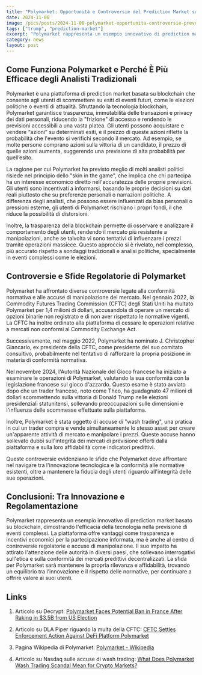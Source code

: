 ```yaml
---
title: "Polymarket: Opportunità e Controversie del Prediction Market su Blockchain che ha previsto la Vittoria di Trump"
date: 2024-11-08
image: /pics/posts/2024-11-08-polymarket-opportunita-controversie-prevede-vittoria-trump/cover.jpeg
tags: ["trump", "prediction-market"]
excerpt: "Polymarket rappresenta un esempio innovativo di prediction market basato su blockchain, dimostrando l'efficacia della tecnologia nella previsione di eventi complessi che in occasione delle elezioni USA ha 'funzionato' meglio di molti analisti blasonati"
category: news
layout: post
---
```


Come Funziona Polymarket e Perché È Più Efficace degli Analisti Tradizionali
-----------


Polymarket è una piattaforma di prediction market basata su blockchain che consente agli utenti di scommettere su esiti di eventi futuri, come le elezioni politiche o eventi di attualità. Sfruttando la tecnologia blockchain, Polymarket garantisce trasparenza, immutabilità delle transazioni e privacy dei dati personali, riducendo la "frizione" di accesso e rendendo le previsioni accessibili a una vasta platea. Gli utenti possono acquistare e vendere “azioni” su determinati esiti, e il prezzo di queste azioni riflette la probabilità che l'evento si verifichi secondo il mercato. Ad esempio, se molte persone comprano azioni sulla vittoria di un candidato, il prezzo di quelle azioni aumenta, suggerendo una previsione di alta probabilità per quell’esito.

La ragione per cui Polymarket ha previsto meglio di molti analisti politici risiede nel principio dello "skin in the game", che implica che chi partecipa ha un interesse economico diretto nell'accuratezza delle proprie previsioni. Gli utenti sono incentivati a informarsi, basando le proprie decisioni su dati reali piuttosto che su preferenze personali o narrazioni politiche. A differenza degli analisti, che possono essere influenzati da bias personali o pressioni esterne, gli utenti di Polymarket rischiano i propri fondi, il che riduce la possibilità di distorsioni.

Inoltre, la trasparenza della blockchain permette di osservare e analizzare il comportamento degli utenti, rendendo il mercato più resistente a manipolazioni, anche se talvolta vi sono tentativi di influenzare i prezzi tramite operazioni massicce. Questo approccio si è rivelato, nel complesso, più accurato rispetto a sondaggi tradizionali e analisi politiche, specialmente in eventi complessi come le elezioni.

Controversie e Sfide Regolatorie di Polymarket
-----------
Polymarket ha affrontato diverse controversie legate alla conformità normativa e alle accuse di manipolazione del mercato. Nel gennaio 2022, la Commodity Futures Trading Commission (CFTC) degli Stati Uniti ha multato Polymarket per 1,4 milioni di dollari, accusandola di operare un mercato di opzioni binarie non registrato e di non aver rispettato le normative vigenti. La CFTC ha inoltre ordinato alla piattaforma di cessare le operazioni relative a mercati non conformi al Commodity Exchange Act. 

Successivamente, nel maggio 2022, Polymarket ha nominato J. Christopher Giancarlo, ex presidente della CFTC, come presidente del suo comitato consultivo, probabilmente nel tentativo di rafforzare la propria posizione in materia di conformità normativa. 

Nel novembre 2024, l'Autorità Nazionale del Gioco francese ha iniziato a esaminare le operazioni di Polymarket, valutando la sua conformità con la legislazione francese sul gioco d'azzardo. Questo esame è stato avviato dopo che un trader francese, noto come Theo, ha guadagnato 47 milioni di dollari scommettendo sulla vittoria di Donald Trump nelle elezioni presidenziali statunitensi, sollevando preoccupazioni sulle dimensioni e l'influenza delle scommesse effettuate sulla piattaforma. 

Inoltre, Polymarket è stata oggetto di accuse di "wash trading", una pratica in cui un trader compra e vende simultaneamente lo stesso asset per creare un'apparente attività di mercato e manipolare i prezzi. Queste accuse hanno sollevato dubbi sull'integrità dei mercati di previsione offerti dalla piattaforma e sulla loro affidabilità come indicatori predittivi. 

Queste controversie evidenziano le sfide che Polymarket deve affrontare nel navigare tra l'innovazione tecnologica e la conformità alle normative esistenti, oltre a mantenere la fiducia degli utenti riguardo all'integrità delle sue operazioni. 

Conclusioni: Tra Innovazione e Regolamentazione
-----------

Polymarket rappresenta un esempio innovativo di prediction market basato su blockchain, dimostrando l'efficacia della tecnologia nella previsione di eventi complessi. La piattaforma offre vantaggi come trasparenza e incentivi economici per la partecipazione informata, ma è anche al centro di controversie regolatorie e accuse di manipolazione. Il suo impatto ha attirato l'attenzione delle autorità in diversi paesi, che sollevano interrogativi sull'etica e sulla conformità dei mercati predittivi decentralizzati. La sfida per Polymarket sarà mantenere la propria rilevanza e affidabilità, trovando un equilibrio tra l'innovazione e il rispetto delle normative, per continuare a offrire valore ai suoi utenti.

Links
----------


1. Articolo su Decrypt: [Polymarket Faces Potential Ban in France After Raking in $3.5B from US Election](https://decrypt.co/290533/polymarket-faces-potential-ban-france-3-5b-from-us-election-report?amp=1)

2. Articolo su DLA Piper riguardo la multa della CFTC: [CFTC Settles Enforcement Action Against DeFi Platform Polymarket](https://www.dlapiper.com/en/insights/publications/2022/1/cftc-settles-enforcement-action-against-defi-platform-polymarket)

3. Pagina Wikipedia di Polymarket: [Polymarket - Wikipedia](https://en.wikipedia.org/wiki/Polymarket)

4. Articolo su Nasdaq sulle accuse di wash trading: [What Does Polymarket Wash Trading Scandal Mean for Crypto Markets?](https://www.nasdaq.com/articles/what-does-polymarket-wash-trading-scandal-mean-crypto-markets) 

